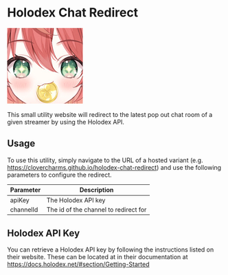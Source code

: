 # Holodex Chat Redirect

<img src="public/fuyo.jpg"></img>

This small utility website will redirect to the latest pop out chat room of a
given streamer by using the Holodex API.

## Usage

To use this utility, simply navigate to the URL of a hosted variant (e.g. https://clovercharms.github.io/holodex-chat-redirect) and use the following parameters
to configure the redirect.

| Parameter | Description                           |
| --------- | ------------------------------------- |
| apiKey    | The Holodex API key                   |
| channelId | The id of the channel to redirect for |

## Holodex API Key

You can retrieve a Holodex API key by following the instructions listed on their
website. These can be located at in their documentation at
https://docs.holodex.net/#section/Getting-Started

